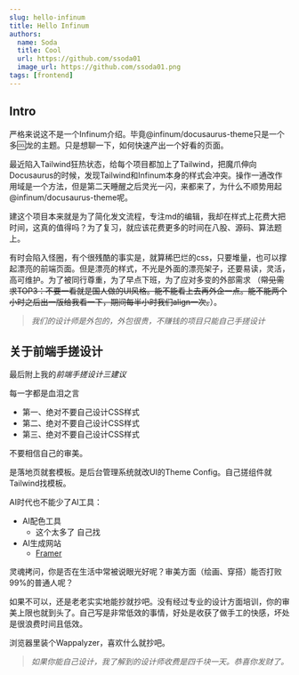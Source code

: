 ```yaml
---
slug: hello-infinum
title: Hello Infinum
authors:
  name: Soda
  title: Cool
  url: https://github.com/ssoda01
  image_url: https://github.com/ssoda01.png
tags: [frontend]
---
```


## Intro

严格来说这不是一个Infinum介绍。毕竟@infinum/docusaurus-theme只是一个多🆒龙的主题。只是想聊一下，如何快速产出一个好看的页面。

最近陷入Tailwind狂热状态，给每个项目都加上了Tailwind，把魔爪伸向Docusaurus的时候，发现Tailwind和Infinum本身的样式会冲突。操作一通改作用域是一个方法，但是第二天睡醒之后灵光一闪，来都来了，为什么不顺势用起@infinum/docusaurus-theme呢。

建这个项目本来就是为了简化发文流程，专注md的编辑，我却在样式上花费大把时间，这真的值得吗？为了复习，就应该花费更多的时间在八股、源码、算法题上。

有时会陷入怪圈，有个很残酷的事实是，就算稀巴烂的css，只要堆量，也可以撑起漂亮的前端页面。但是漂亮的样式，不光是外面的漂亮架子，还要易读，灵活，高可维护。为了被同行尊重，为了早点下班，为了应对多变的外部需求 （~~常见需求TOP3：不要一看就是国人做的UI风格。能不能看上去再外企一点。能不能两个小时之后出一版给我看一下，期间每半小时我们align一次。~~）。

> *我们的设计师是外包的，外包很贵，不赚钱的项目只能自己手搓设计*

## 关于前端手搓设计
最后附上我的*前端手搓设计三建议*

每一字都是血泪之言

- 第一、绝对不要自己设计CSS样式
- 第二、绝对不要自己设计CSS样式
- 第三、绝对不要自己设计CSS样式

不要相信自己的审美。

是落地页就套模板。是后台管理系统就改UI的Theme Config。自己搓组件就Tailwind找模板。

AI时代也不能少了AI工具：
- AI配色工具
  - 这个太多了 自己找
- AI生成网站
  -  [Framer](https://www.framer.com/)


灵魂拷问，你是否在生活中常被说眼光好呢？审美方面（绘画、穿搭）能否打败99%的普通人呢？

如果不可以，还是老老实实地能抄就抄吧。没有经过专业的设计方面培训，你的审美上限也就到头了。自己写是非常低效的事情，好处是收获了做手工的快感，坏处是很浪费时间且低效。

浏览器里装个Wappalyzer，喜欢什么就抄吧。

> *如果你能自己设计，我了解到的设计师收费是四千块一天。恭喜你发财了。*